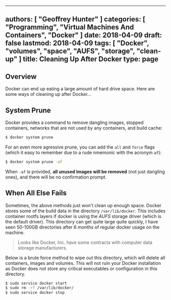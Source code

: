 
---
authors: [ "Geoffrey Hunter" ]
categories: [ "Programming", "Virtual Machines And Containers", "Docker" ]
date: 2018-04-09
draft: false
lastmod: 2018-04-09
tags: [ "Docker", "volumes", "space", "AUFS", "storage", "clean-up" ]
title: Cleaning Up After Docker
type: page
---

## Overview

Docker can end up eating a large amount of hard drive space. Here are some ways of cleaning up after Docker...

## System Prune

Docker provides a command to remove dangling images, stopped containers, networks that are not used by any containers, and build cache:

```bash
$ docker system prune
```

For an even more agressive prune, you can add the `all` and `force` flags (which it easy to remember due to a rude nmemonic with the acronym `af`):

```bash
$ docker system prune -af
```

When `-af` is provided, **all unused images will be removed** (not just dangling ones), and there will be no confirmation prompt.

## When All Else Fails

Sometimes, the above methods just won't clean up enough space. Docker stores some of the build data in the directory `/var/lib/docker`. This includes container rootfs layers if docker is using the _AUFS_ storage driver (which is the default driver). This directory can get quite large quite quickly, I have seen 50-100GB directories after 6 months of regular docker usage on the machine.

> Looks like Docker, Inc. have some contracts with computer data storage manufacturers.

Below is a brute force method to wipe out this directory, which will delete all containers, images and volumes. This will not ruin your Docker installation as Docker does not store any critical executables or configuration in this directory.

```bash
$ sudo service docker start
$ sudo rm -rf /var/lib/docker/
$ sudo service docker stop
```